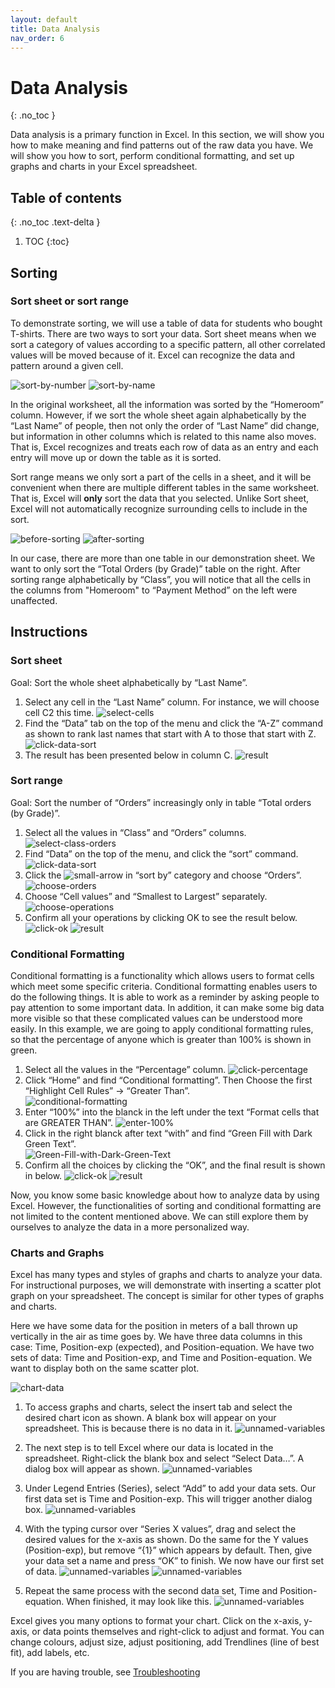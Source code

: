 ```yaml
---
layout: default
title: Data Analysis
nav_order: 6
---
```


# Data Analysis
{: .no_toc }

Data analysis is a primary function in Excel. In this section, we will show you how to make meaning and find patterns out of the raw data you have. We will show you how to sort, perform conditional formatting, and set up graphs and charts in your Excel spreadsheet.

## Table of contents
{: .no_toc .text-delta }

1. TOC
{:toc}

## Sorting

### Sort sheet or sort range

To demonstrate sorting, we will use a table of data for students who bought T-shirts. There are two ways to sort your data. Sort sheet means when we sort a category of values according to a specific pattern, all other correlated values will be moved because of it. Excel can recognize the data and pattern around a given cell.

![sort-by-number](https://github.com/hannah019/excel-instructions/blob/gh-pages/assets/images/data-analysis-image1.png?raw=true)
![sort-by-name](https://github.com/hannah019/excel-instructions/blob/gh-pages/assets/images/data-analysis-image2.png?raw=true)

In the original worksheet, all the information was sorted by the “Homeroom” column. However, if we sort the whole sheet again alphabetically by the “Last Name” of people, then not only the order of “Last Name” did change, but information in other columns which is related to this name also moves. That is, Excel recognizes and treats each row of data as an entry and each entry will move up or down the table as it is sorted.

Sort range means we only sort a part of the cells in a sheet, and it will be convenient when there are multiple different tables in the same worksheet. That is, Excel will **only** sort the data that you selected. Unlike Sort sheet, Excel will not automatically recognize surrounding cells to include in the sort.

![before-sorting](https://github.com/hannah019/excel-instructions/blob/gh-pages/assets/images/data-analysis-image3.png?raw=true)
![after-sorting](https://github.com/hannah019/excel-instructions/blob/gh-pages/assets/images/data-analysis-image4.png?raw=true)

In our case, there are more than one table in our demonstration sheet. We want to only sort the “Total Orders (by Grade)” table on the right. After sorting range alphabetically by “Class”, you will notice that all the cells in the columns from "Homeroom" to “Payment Method” on the left were unaffected. 

## Instructions
### Sort sheet

Goal: Sort the whole sheet alphabetically by “Last Name”.

1. Select any cell in the “Last Name” column. For instance, we will choose cell C2 this time.
 ![select-cells](https://github.com/hannah019/excel-instructions/blob/gh-pages/assets/images/data-analysis-image5.png?raw=true)
2. Find the “Data” tab on the top of the menu and click the “A-Z” command as shown to rank last names that start with A to those that start with Z. 
 ![click-data-sort](https://github.com/hannah019/excel-instructions/blob/gh-pages/assets/images/data-analysis-image6.png?raw=true)
3. The result has been presented below in column C. 
 ![result](https://github.com/hannah019/excel-instructions/blob/gh-pages/assets/images/data-analysis-image7.png?raw=true)

### Sort range

Goal: Sort the number of “Orders” increasingly only in table “Total orders (by Grade)”.

1. Select all the values in “Class” and “Orders” columns. 
 ![select-class-orders](https://github.com/hannah019/excel-instructions/blob/gh-pages/assets/images/data-analysis-image8.png?raw=true)
2. Find “Data” on the top of the menu, and click the “sort” command. 
 ![click-data-sort](https://github.com/hannah019/excel-instructions/blob/gh-pages/assets/images/data-analysis-image9.png?raw=true)
3. Click the ![small-arrow](https://github.com/hannah019/excel-instructions/blob/gh-pages/assets/images/data-analysis-image10.png?raw=true) in “sort by” category and choose “Orders”. 
 ![choose-orders](https://github.com/hannah019/excel-instructions/blob/gh-pages/assets/images/data-analysis-image11.png?raw=true)
4. Choose “Cell values” and “Smallest to Largest” separately. 
 ![choose-operations](https://github.com/hannah019/excel-instructions/blob/gh-pages/assets/images/data-analysis-image12.png?raw=true)
5. Confirm all your operations by clicking OK to see the result below. 
 ![click-ok](https://github.com/hannah019/excel-instructions/blob/gh-pages/assets/images/data-analysis-image13.png?raw=true)
 ![result](https://github.com/hannah019/excel-instructions/blob/gh-pages/assets/images/data-analysis-image14.png?raw=true)

### Conditional Formatting

Conditional formatting is a functionality which allows users to format cells which meet some specific criteria. Conditional formatting enables users to do the following things. It is able to work as a reminder by asking people to pay attention to some important data. In addition, it can make some big data more visible so that these complicated values can be understood more easily. In this example, we are going to apply conditional formatting rules, so that the percentage of anyone which is greater than 100% is shown in green. 

1. Select all the values in the “Percentage” column.
 ![click-percentage](https://github.com/hannah019/excel-instructions/blob/gh-pages/assets/images/data-analysis-image15.png?raw=true)
2. Click “Home” and find “Conditional formatting”. Then Choose the first “Highlight Cell Rules” -> “Greater Than”.  
 ![conditional-formatting](https://github.com/hannah019/excel-instructions/blob/gh-pages/assets/images/data-analysis-image16.png?raw=true)
3. Enter “100%” into the blanck in the left under the text “Format cells that are GREATER THAN”. 
 ![enter-100%](https://github.com/hannah019/excel-instructions/blob/gh-pages/assets/images/data-analysis-image17.png?raw=true)
4. Click  in the right blanck after text “with” and find “Green Fill with Dark Green Text”.   
 ![Green-Fill-with-Dark-Green-Text](https://github.com/hannah019/excel-instructions/blob/gh-pages/assets/images/data-analysis-image18.png?raw=true)
5. Confirm all the choices by clicking the “OK”, and the final result is shown in below.
 ![click-ok](https://github.com/hannah019/excel-instructions/blob/gh-pages/assets/images/data-analysis-image19.png?raw=true)
 ![result](https://github.com/hannah019/excel-instructions/blob/gh-pages/assets/images/data-analysis-image20.png?raw=true)

Now, you know some basic knowledge about how to analyze data by using Excel. However, the functionalities of sorting and conditional formatting are not limited to the content mentioned above. We can still explore them by ourselves to analyze the data in a more personalized way.  

### Charts and Graphs

Excel has many types and styles of graphs and charts to analyze your data. For instructional purposes, we will demonstrate with inserting a scatter plot graph on your spreadsheet. The concept is similar for other types of graphs and charts.

Here we have some data for the position in meters of a ball thrown up vertically in the air as time goes by. We have three data columns in this case: Time, Position-exp (expected), and Position-equation. We have two sets of data: Time and Position-exp, and Time and Position-equation. We want to display both on the same scatter plot.

![chart-data](https://github.com/hannah019/excel-instructions/blob/gh-pages/assets/images/chart-demo-1.PNG?raw=true)

1. To access graphs and charts, select the insert tab and select the desired chart icon as shown. 
 A blank box will appear on your spreadsheet. This is because there is no data in it.
 ![unnamed-variables](https://github.com/hannah019/excel-instructions/blob/gh-pages/assets/images/chart-demo-2.PNG?raw=true)

2. The next step is to tell Excel where our data is located in the spreadsheet. Right-click the blank box and select “Select Data…”. A dialog box will appear as shown. 
![unnamed-variables](https://github.com/hannah019/excel-instructions/blob/gh-pages/assets/images/chart-demo-3.PNG?raw=true)

3. Under Legend Entries (Series), select “Add” to add your data sets. Our first data set is Time and Position-exp. 
 This will trigger another dialog box.
 ![unnamed-variables](https://github.com/hannah019/excel-instructions/blob/gh-pages/assets/images/chart-demo-4.PNG?raw=true)

4. With the typing cursor over “Series X values”, drag and select the desired values for the x-axis as shown. Do the same for the Y values (Position-exp), but remove “{1}” which appears by default. Then, give your data set a name and press “OK” to finish. We now have our first set of data.
 ![unnamed-variables](https://github.com/hannah019/excel-instructions/blob/gh-pages/assets/images/chart-demo-6.PNG?raw=true)
 ![unnamed-variables](https://github.com/hannah019/excel-instructions/blob/gh-pages/assets/images/chart-demo-7.PNG?raw=true)

5. Repeat the same process with the second data set, Time and Position-equation. When finished, it may look like this.
 ![unnamed-variables](https://github.com/hannah019/excel-instructions/blob/gh-pages/assets/images/chart-demo-8.PNG?raw=true)

Excel gives you many options to format your chart. Click on the x-axis, y-axis, or data points themselves and right-click to adjust and format. You can change colours, adjust size, adjust positioning, add Trendlines (line of best fit), add labels, etc.

If you are having trouble, see [Troubleshooting](https://hannah019.github.io/excel-instructions/docs/index-test/)
